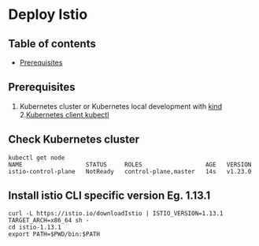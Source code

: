 # Deploy Istio
## Table of contents
  - [Prerequisites](#prerequisites)
## Prerequisites
1. Kubernetes cluster or Kubernetes local development with [kind](../local-development/kind/README.md)
2.[Kubernetes client kubectl](https://kubernetes.io/docs/tasks/tools/)
## Check Kubernetes cluster
```shell
kubectl get node
NAME                  STATUS     ROLES                  AGE   VERSION
istio-control-plane   NotReady   control-plane,master   14s   v1.23.0
```
## Install istio CLI specific version Eg. 1.13.1
```shell
curl -L https://istio.io/downloadIstio | ISTIO_VERSION=1.13.1 TARGET_ARCH=x86_64 sh -
cd istio-1.13.1
export PATH=$PWD/bin:$PATH
```